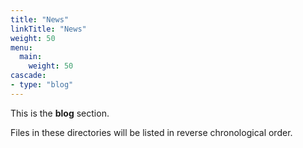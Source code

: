 ```yaml
---
title: "News"
linkTitle: "News"
weight: 50
menu:
  main:
    weight: 50
cascade:
- type: "blog"
---
```



This is the **blog** section.

Files in these directories will be listed in reverse chronological order.

